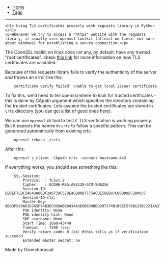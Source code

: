 <!DOCTYPE html>
<html lang="en">
  <head>
    <meta charset="utf-8">
    <meta name="viewport" content="width=device-width, initial-scale=1">
    <title>Using TLS certificates properly with requests library in Python</title>
    <link rel="stylesheet" href="/static/css/style.css" />
    <link rel="stylesheet" href="/static/css/highlighting.css">
    <link rel="stylesheet" href="/static/css/fonts.css" />

  </head>

  <body>
    <nav>
    <ul class="menu">
      <li><a href="/">Home</a></li>
      <li><a href="/tags.html">Tags</a></li>
    </ul>
    <hr/>
    </nav>

    <h1> Using TLS certificates properly with requests library in Python </h1>
    <p>Whenever we try to access a "https" website with the requests library, it usually uses openssl toolkit (atleast on linux. not sure about windows) for establishing a secure connection.</p>
<p>The OpenSSL toolkit on linux does not any, by default, have any trusted "root certificates". check <a href="https://support.mozilla.org/en-US/kb/secure-website-certificate">this link</a> for more information on how TLS certificates are validated.</p>
<p>Because of this requests library fails to verify the authenticity of the server and throws an error like this:</p>
<pre><code class="language-text">    certificate verify failed: unable to get local issuer certificate
</code></pre>
<p>To fix this, we'd need to tell openssl where to look for trusted certificates - this is done by CApath argument which specifies the directory containing the trusted certificates. Lets assume the trusted certificates are stored in <code>crts</code> directory (you can get a list of good ones <a href="https://ccadb.my.salesforce-sites.com/mozilla/CACertificatesInFirefoxReport">here</a>).</p>
<p>We can use <code>openssl</code> cli tool to test if TLS verification is working properly. But it expects the names in <code>crts</code> to follow a specific pattern. This can be generated automatically from existing crts:</p>
<pre><code class="language-text">    openssl rehash ./crts
</code></pre>
<p>After this:</p>
<pre><code class="language-text">    openssl s_client -CApath crts -connect hostname:443
</code></pre>
<p>If everything works, you should see something like this:</p>
<pre><code class="language-text">    SSL-Session:
        Protocol  : TLSv1.2
        Cipher    : ECDHE-RSA-AES128-GCM-SHA256
        Session-ID: EB6EF7EBC5A64DA06BF2A073DF528E46B80B7775AC0E58BB07C66B09DF280037
        Session-ID-ctx: 
        Master-Key: 9B83F583A61D7A5F74B3DCD9DABB0414A3E686D98BD297174B189EC57B8123BC221AA37C2ED2DAFD19E5FF6F6F27D468
        PSK identity: None
        PSK identity hint: None
        SRP username: None
        Start Time: 1680743449
        Timeout   : 7200 (sec)
        Verify return code: 0 (ok) #this tells us if verification succeded
        Extended master secret: no
</code></pre>

<footer>
    Made by Ganeshprasad
    </footer>
    </body>
</html>
  